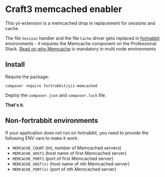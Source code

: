# Craft3 memcached enabler

This yii-extension is a memcached drop in replacement for sessions and cache. 

The file `Session` handler and the file `Cache` driver gets replaced in [fortrabbit](https://help.fortrabbit.com/stacks) environments - it requires the Memcache component on the Professional Stack.
[Read on why Memcache](https://help.fortrabbit.com/memcache-pro) is mandatory in multi node environments 

## Install

Require the package:
```
composer require fortrabbit/yii-memcached
```

Deploy the `composer.json` and `composer.lock` file.

**That's it.**

## Non-fortrabbit environments

If your application does not run on fortrabbit, you need to provide the following ENV vars to make it work:

* `MEMCACHE_COUNT` (int, number of Memcached servers)
* `MEMCACHE_HOST1` (host name of first Memcached server)
* `MEMCACHE_PORT1` (port of first Memcached server)
* `MEMCACHE_HOST(n)` (host name of nth Memcached server)
* `MEMCACHE_PORT(n)` (port of nth Memcached server)

